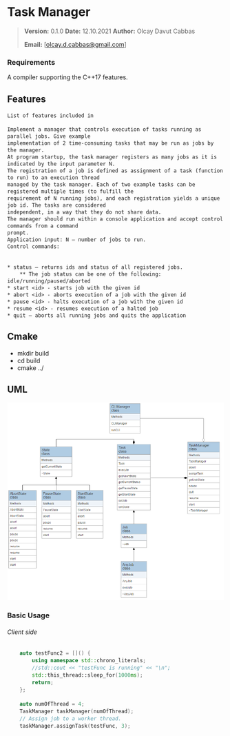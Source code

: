 ﻿# Task Manager

> **Version:** 0.1.0 **Date:** 12.10.2021 **Author:** Olcay Davut Cabbas
>
> **Email:** [olcay.d.cabbas@gmail.com]

### Requirements
A compiler supporting the C++17 features.

## Features

	List of features included in
 
	Implement a manager that controls execution of tasks running as parallel jobs. Give example
	implementation of 2 time-consuming tasks that may be run as jobs by the manager.
	At program startup, the task manager registers as many jobs as it is indicated by the input parameter N.
	The registration of a job is defined as assignment of a task (function to run) to an execution thread
	managed by the task manager. Each of two example tasks can be registered multiple times (to fulfill the
	requirement of N running jobs), and each registration yields a unique job id. The tasks are considered
	independent, in a way that they do not share data.
	The manager should run within a console application and accept control commands from a command
	prompt.
	Application input: N – number of jobs to run.
	Control commands:


	* status – returns ids and status of all registered jobs.
		** The job status can be one of the following: idle/running/paused/aborted
	* start <id> - starts job with the given id
	* abort <id> - aborts execution of a job with the given id
	* pause <id> - halts execution of a job with the given id
	* resume <id> - resumes execution of a halted job
	* quit – aborts all running jobs and quits the application

## Cmake

 * mkdir build
 * cd build
 * cmake ../

## UML
![Class Diagram](https://github.com/olcydvt/TaskManager/blob/master/UML.PNG?raw=true "Title")


### Basic Usage
###### Client side
```C++
	auto testFunc2 = []() {
		using namespace std::chrono_literals;
		//std::cout << "testFunc is running" << "\n";
		std::this_thread::sleep_for(1000ms);
		return;
	};

	auto numOfThread = 4;
	TaskManager taskManager(numOfThread);
	// Assign job to a worker thread.
	taskManager.assignTask(testFunc, 3);
```